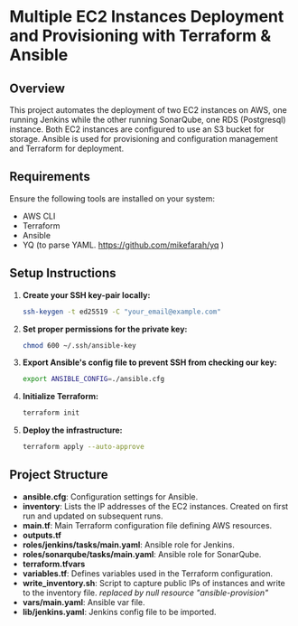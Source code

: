 # Multiple EC2 Instances Deployment and Provisioning with Terraform & Ansible

## Overview
This project automates the deployment of two EC2 instances on AWS, one running Jenkins while the other running SonarQube, one RDS (Postgresql) instance. Both EC2 instances are configured to use an S3 bucket for storage. Ansible is used for provisioning and configuration management and Terraform for deployment.

## Requirements
Ensure the following tools are installed on your system:
- AWS CLI
- Terraform
- Ansible
- YQ (to parse YAML. https://github.com/mikefarah/yq )

## Setup Instructions

1. **Create your SSH key-pair locally:**
   ```bash
   ssh-keygen -t ed25519 -C "your_email@example.com"
   ```

2. **Set proper permissions for the private key:**
   ```bash
   chmod 600 ~/.ssh/ansible-key
   ```

3. **Export Ansible's config file to prevent SSH from checking our key:**
   ```bash
   export ANSIBLE_CONFIG=./ansible.cfg
   ```

4. **Initialize Terraform:**
   ```bash
   terraform init
   ```

5. **Deploy the infrastructure:**
   ```bash
   terraform apply --auto-approve
   ```

## Project Structure
- **ansible.cfg**: Configuration settings for Ansible.
- **inventory**: Lists the IP addresses of the EC2 instances. Created on first run and updated on subsequent runs.
- **main.tf**: Main Terraform configuration file defining AWS resources.
- **outputs.tf**
- **roles/jenkins/tasks/main.yaml**: Ansible role for Jenkins.
- **roles/sonarqube/tasks/main.yaml**: Ansible role for SonarQube.
- **terraform.tfvars**
- **variables.tf**: Defines variables used in the Terraform configuration.
- **write_inventory.sh**: Script to capture public IPs of instances and write to the inventory file. *replaced by null resource "ansible-provision"*
- **vars/main.yaml**: Ansible var file.
- **lib/jenkins.yaml**: Jenkins config file to be imported.